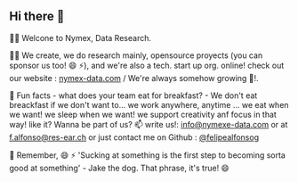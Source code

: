 ## Hi there 👋


🙋‍♀️ Welcone to Nymex, Data Research.

👩‍💻 We create, we do research mainly, opensource proyects (you can sponsor us too! 😄 ⚡), and we're also a tech. start up org. online! check out our website :  <a href="https://nymex-data.com" target="_blank">nymex-data.com</a> / We're always somehow growing 🐧!. 

🍿 Fun facts - what does your team eat for breakfast? - We don't eat breackfast if we don't want to... we work anywhere, anytime ... we eat when we want! we sleep when we want! we support creativity anf focus in that way! like it? Wanna be part of us? 📫 write us!: info@nymexe-data.com or at f.alfonso@res-ear.ch or just contact me on Github :  <a href="https://github.com/felipealfonsog" target="_blank">@felipealfonsog</a>

🧙 Remember, 😄 ⚡ 'Sucking at something is the first step to becoming sorta good at something' - Jake the dog. That phrase, it's true! 😄


